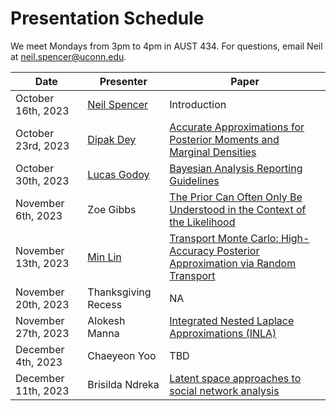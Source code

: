 # Presentation Schedule


We meet Mondays from 3pm to 4pm in AUST 434. For questions, email Neil at neil.spencer@uconn.edu. 

| Date               | Presenter |                    Paper |
| -------- | ------- | -------|
| October 16th, 2023  | [Neil Spencer](https://sites.google.com/site/neilarchspencer/)      | Introduction|
| October 23rd, 2023  | [Dipak Dey](http://merlot.stat.uconn.edu/~dey/)    | [Accurate Approximations for Posterior Moments and Marginal Densities](https://www.tandfonline.com/doi/abs/10.1080/01621459.1986.10478240)|
| October 30th, 2023  | [Lucas Godoy](https://lcgodoy.me)     | [Bayesian Analysis Reporting Guidelines](https://www.nature.com/articles/s41562-021-01177-7)|
| November 6th, 2023 | Zoe Gibbs | [The Prior Can Often Only Be Understood in the Context of the Likelihood](https://www.mdpi.com/1099-4300/19/10/555)|
| November 13th, 2023 | [Min Lin](https://minlinstat.github.io/) | [Transport Monte Carlo: High-Accuracy Posterior Approximation via Random Transport](https://doi.org/10.1080/01621459.2021.2003201)|
| November 20th, 2023 | Thanksgiving Recess   | NA|
| November 27th, 2023 | Alokesh Manna   | [Integrated Nested Laplace Approximations (INLA)](https://arxiv.org/pdf/1907.01248.pdf)|
| December 4th, 2023  | Chaeyeon Yoo   | TBD|
| December 11th, 2023 | Brisilda Ndreka  | [Latent space approaches to social network analysis](https://www.tandfonline.com/doi/abs/10.1198/016214502388618906)|
